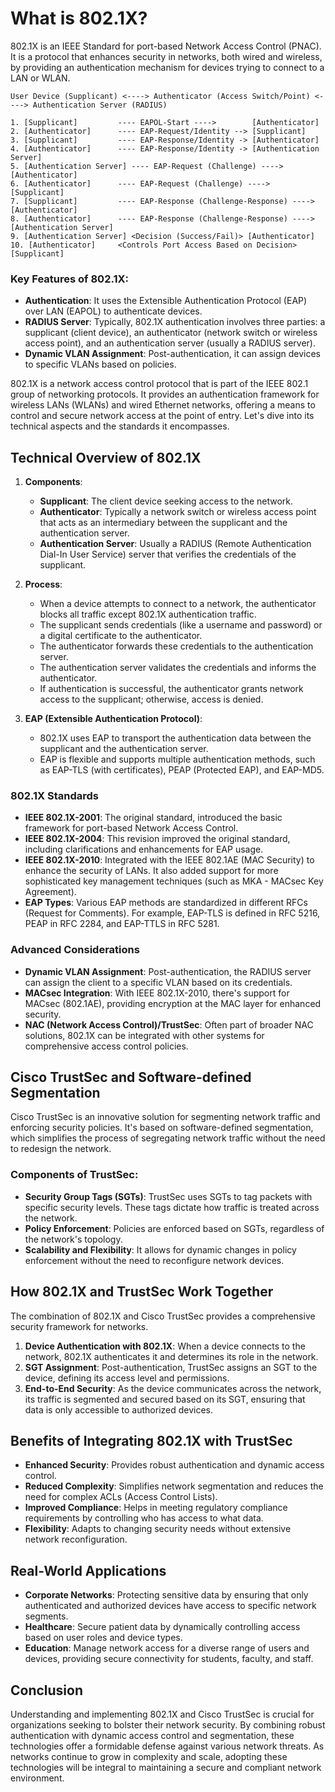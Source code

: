 # What is 802.1X?

802.1X is an IEEE Standard for port-based Network Access Control (PNAC). It is a protocol that enhances security in networks, both wired and wireless, by providing an authentication mechanism for devices trying to connect to a LAN or WLAN. 

```
User Device (Supplicant) <----> Authenticator (Access Switch/Point) <----> Authentication Server (RADIUS)

1. [Supplicant]         ---- EAPOL-Start ---->        [Authenticator]
2. [Authenticator]      ---- EAP-Request/Identity --> [Supplicant]
3. [Supplicant]         ---- EAP-Response/Identity -> [Authenticator]
4. [Authenticator]      ---- EAP-Response/Identity -> [Authentication Server]
5. [Authentication Server] ---- EAP-Request (Challenge) ----> [Authenticator]
6. [Authenticator]      ---- EAP-Request (Challenge) ----> [Supplicant]
7. [Supplicant]         ---- EAP-Response (Challenge-Response) ----> [Authenticator]
8. [Authenticator]      ---- EAP-Response (Challenge-Response) ----> [Authentication Server]
9. [Authentication Server] <Decision (Success/Fail)> [Authenticator]
10. [Authenticator]     <Controls Port Access Based on Decision> [Supplicant]
```



### Key Features of 802.1X:
- **Authentication**: It uses the Extensible Authentication Protocol (EAP) over LAN (EAPOL) to authenticate devices.
- **RADIUS Server**: Typically, 802.1X authentication involves three parties: a supplicant (client device), an authenticator (network switch or wireless access point), and an authentication server (usually a RADIUS server).
- **Dynamic VLAN Assignment**: Post-authentication, it can assign devices to specific VLANs based on policies.

802.1X is a network access control protocol that is part of the IEEE 802.1 group of networking protocols. It provides an authentication framework for wireless LANs (WLANs) and wired Ethernet networks, offering a means to control and secure network access at the point of entry. Let's dive into its technical aspects and the standards it encompasses.

## Technical Overview of 802.1X

1. **Components**:
   - **Supplicant**: The client device seeking access to the network.
   - **Authenticator**: Typically a network switch or wireless access point that acts as an intermediary between the supplicant and the authentication server.
   - **Authentication Server**: Usually a RADIUS (Remote Authentication Dial-In User Service) server that verifies the credentials of the supplicant.

2. **Process**:
   - When a device attempts to connect to a network, the authenticator blocks all traffic except 802.1X authentication traffic.
   - The supplicant sends credentials (like a username and password) or a digital certificate to the authenticator.
   - The authenticator forwards these credentials to the authentication server.
   - The authentication server validates the credentials and informs the authenticator.
   - If authentication is successful, the authenticator grants network access to the supplicant; otherwise, access is denied.

3. **EAP (Extensible Authentication Protocol)**:
   - 802.1X uses EAP to transport the authentication data between the supplicant and the authentication server.
   - EAP is flexible and supports multiple authentication methods, such as EAP-TLS (with certificates), PEAP (Protected EAP), and EAP-MD5.

### 802.1X Standards

- **IEEE 802.1X-2001**: The original standard, introduced the basic framework for port-based Network Access Control.
- **IEEE 802.1X-2004**: This revision improved the original standard, including clarifications and enhancements for EAP usage.
- **IEEE 802.1X-2010**: Integrated with the IEEE 802.1AE (MAC Security) to enhance the security of LANs. It also added support for more sophisticated key management techniques (such as MKA - MACsec Key Agreement).
- **EAP Types**: Various EAP methods are standardized in different RFCs (Request for Comments). For example, EAP-TLS is defined in RFC 5216, PEAP in RFC 2284, and EAP-TTLS in RFC 5281.

### Advanced Considerations

- **Dynamic VLAN Assignment**: Post-authentication, the RADIUS server can assign the client to a specific VLAN based on its credentials.
- **MACsec Integration**: With IEEE 802.1X-2010, there's support for MACsec (802.1AE), providing encryption at the MAC layer for enhanced security.
- **NAC (Network Access Control)/TrustSec**: Often part of broader NAC solutions, 802.1X can be integrated with other systems for comprehensive access control policies.


## Cisco TrustSec and Software-defined Segmentation

Cisco TrustSec is an innovative solution for segmenting network traffic and enforcing security policies. It's based on software-defined segmentation, which simplifies the process of segregating network traffic without the need to redesign the network.

### Components of TrustSec:
- **Security Group Tags (SGTs)**: TrustSec uses SGTs to tag packets with specific security levels. These tags dictate how traffic is treated across the network.
- **Policy Enforcement**: Policies are enforced based on SGTs, regardless of the network's topology.
- **Scalability and Flexibility**: It allows for dynamic changes in policy enforcement without the need to reconfigure network devices.

## How 802.1X and TrustSec Work Together

The combination of 802.1X and Cisco TrustSec provides a comprehensive security framework for networks.

1. **Device Authentication with 802.1X**: When a device connects to the network, 802.1X authenticates it and determines its role in the network.
2. **SGT Assignment**: Post-authentication, TrustSec assigns an SGT to the device, defining its access level and permissions.
3. **End-to-End Security**: As the device communicates across the network, its traffic is segmented and secured based on its SGT, ensuring that data is only accessible to authorized devices.

## Benefits of Integrating 802.1X with TrustSec

- **Enhanced Security**: Provides robust authentication and dynamic access control.
- **Reduced Complexity**: Simplifies network segmentation and reduces the need for complex ACLs (Access Control Lists).
- **Improved Compliance**: Helps in meeting regulatory compliance requirements by controlling who has access to what data.
- **Flexibility**: Adapts to changing security needs without extensive network reconfiguration.

## Real-World Applications

- **Corporate Networks**: Protecting sensitive data by ensuring that only authenticated and authorized devices have access to specific network segments.
- **Healthcare**: Secure patient data by dynamically controlling access based on user roles and device types.
- **Education**: Manage network access for a diverse range of users and devices, providing secure connectivity for students, faculty, and staff.

## Conclusion

Understanding and implementing 802.1X and Cisco TrustSec is crucial for organizations seeking to bolster their network security. By combining robust authentication with dynamic access control and segmentation, these technologies offer a formidable defense against various network threats. As networks continue to grow in complexity and scale, adopting these technologies will be integral to maintaining a secure and compliant network environment.
